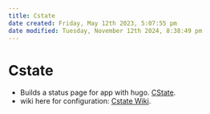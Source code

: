```yaml
---
title: Cstate
date created: Friday, May 12th 2023, 5:07:55 pm
date modified: Tuesday, November 12th 2024, 8:38:49 pm
---
```


# Cstate

- Builds a status page for app with hugo.
  [CState](https://github.com/cstate/cstate.md).
- wiki here for configuration: [Cstate Wiki](https://github.com/cstate/cstate/wiki.md).
